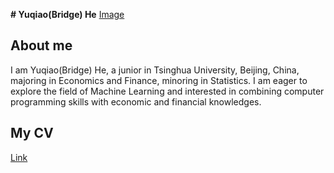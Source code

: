 **# Yuqiao(Bridge) He**
[Image](![f65285d8f747d97cb5cbf45429859e2](https://user-images.githubusercontent.com/110859502/183572379-edf72350-dc8d-4471-b626-fb184e00024a.jpg)
)
## About me
I am Yuqiao(Bridge) He, a junior in Tsinghua University, Beijing, China, majoring in Economics and Finance, minoring in Statistics. I am eager to explore the field of Machine Learning and interested in combining computer programming skills with economic and financial knowledges. 

## My CV
[Link]([CV.pdf](https://github.com/Bridge-He/Bridge-He.github.io/files/9287218/CV.pdf)
)
